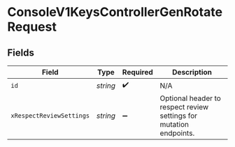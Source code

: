 # ConsoleV1KeysControllerGenRotateRequest


## Fields

| Field                                                              | Type                                                               | Required                                                           | Description                                                        |
| ------------------------------------------------------------------ | ------------------------------------------------------------------ | ------------------------------------------------------------------ | ------------------------------------------------------------------ |
| `id`                                                               | *string*                                                           | :heavy_check_mark:                                                 | N/A                                                                |
| `xRespectReviewSettings`                                           | *string*                                                           | :heavy_minus_sign:                                                 | Optional header to respect review settings for mutation endpoints. |